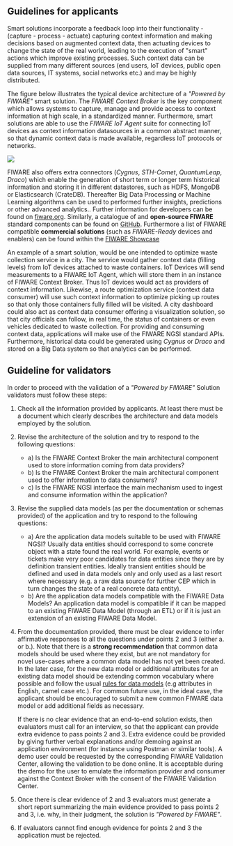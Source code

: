 ## Guidelines for applicants

Smart solutions incorporate a feedback loop into their functionality - (capture - process - actuate) capturing context
information and making decisions based on augmented context data, then actuating devices to change the state of the real
world, leading to the execution of "smart" actions which improve existing processes. Such context data can be supplied
from many different sources (end users, IoT devices, public open data sources, IT systems, social networks etc.) and may
be highly distributed.

The figure below illustrates the typical device architecture of a _"Powered by FIWARE"_ smart solution. The _FIWARE
Context Broker_ is the key component which allows systems to capture, manage and provide access to context information
at high scale, in a standardized manner. Furthermore, smart solutions are able to use the _FIWARE IoT Agent_ suite for
connecting IoT devices as context information datasources in a common abstract manner, so that dynamic context data is
made available, regardless IoT protocols or networks.

![](../img/agents.png)

FIWARE also offers extra connectors (_Cygnus_, _STH-Comet_, _QuantumLeap_, _Draco_) which enable the generation of short
term or longer term historical information and storing it in different datastores, such as HDFS, MongoDB or
Elasticsearch (CrateDB). Thereafter Big Data Processing or Machine Learning algorithms can be used to performed further
insights, predictions or other advanced analytics.. Further information for developers can be found on
[fiware.org](https://www.fiware.org/developers). Similarly, a catalogue of and **open-source FIWARE** standard
components can be found on [GitHub](https://github.com/FIWARE/catalogue). Furthermore a list of FIWARE compatible
**commercial solutions** (such as _FIWARE-Ready_ devices and enablers) can be found within the
[FIWARE Showcase](https://www.fiware.org/showcase)

An example of a smart solution, would be one intended to optimize waste collection service in a city. The service would
gather context data (filling levels) from IoT devices attached to waste containers. IoT Devices will send measurements
to a FIWARE IoT Agent, which will store them in an instance of FIWARE Context Broker. Thus IoT devices would act as
providers of context information. Likewise, a route optimization service (context data consumer) will use such context
information to optimize picking up routes so that only those containers fully filled will be visited. A city dashboard
could also act as context data consumer offering a visualization solution, so that city officials can follow, in real
time, the status of containers or even vehicles dedicated to waste collection. For providing and consuming context data,
applications will make use of the FIWARE NGSI standard APIs. Furthermore, historical data could be generated
using _Cygnus_ or _Draco_ and stored on a Big Data system so that analytics can be performed.

## Guideline for validators

In order to proceed with the validation of a _"Powered by FIWARE"_ Solution validators must follow these steps:

1. Check all the information provided by applicants. At least there must be a document which clearly describes the
   architecture and data models employed by the solution.

2. Revise the architecture of the solution and try to respond to the following questions:

    - a) Is the FIWARE Context Broker the main architectural component used to store information coming from data
      providers?
    - b) Is the FIWARE Context Broker the main architectural component used to offer information to data consumers?
    - c) Is the FIWARE NGSI interface the main mechanism used to ingest and consume information within the application?

3. Revise the supplied data models (as per the documentation or schemas provided) of the application and try to respond
   to the following questions:

    - a) Are the application data models suitable to be used with FIWARE NGSI? Usually data entities should correspond
      to some concrete object with a state found the real world. For example, events or tickets make very poor
      candidates for data entities since they are by definition transient entities. Ideally transient entities should be
      defined and used in data models only and only used as a last resort where necessary (e.g. a raw data source for
      further CEP which in turn changes the state of a real concrete data entity).
    - b) Are the application data models compatible with the FIWARE Data Models? An application data model is compatible
      if it can be mapped to an existing FIWARE Data Model (through an ETL) or if it is just an extension of an existing
      FIWARE Data Model.

4. From the documentation provided, there must be clear evidence to infer affirmative responses to all the questions
   under points 2 and 3 (either a. or b.). Note that there is a **strong recommendation** that common data models should
   be used where they exist, but are not mandatory for novel use-cases where a common data model has not yet been
   created. In the later case, for the new data model or additional attributes for an existing data model should be
   extending common vocabulary where possible and follow the usual
   [rules for data models](https://fiware-datamodels.readthedocs.io/en/latest/guidelines/index.html) (e.g attributes in
   English, camel case etc.). For common future use, in the ideal case, the applicant should be encouraged to submit a
   new common FIWARE data model or add additional fields as necessary.

    If there is no clear evidence that an end-to-end solution exists, then evaluators must call for an interview, so
    that the applicant can provide extra evidence to pass points 2 and 3. Extra evidence could be provided by giving
    further verbal explanations and/or demoing against an application environment (for instance using Postman or similar
    tools). A demo user could be requested by the corresponding FIWARE Validation Center, allowing the validation to be
    done online. It is acceptable during the demo for the user to emulate the information provider and consumer against
    the Context Broker with the consent of the FIWARE Validation Center.

5. Once there is clear evidence of 2 and 3 evaluators must generate a short report summarizing the main evidence
   provided to pass points 2 and 3, i.e. why, in their judgment, the solution is _"Powered by FIWARE"_.

6. If evaluators cannot find enough evidence for points 2 and 3 the application must be rejected.

